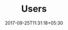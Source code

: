 ---
title: "Users"
date: 2017-09-25T11:31:18+05:30
draft: false
layout: users
property: "Hotel Eden"
status: "In Process"
url: /details/users/hotel-eden/
slug: "hotel-eden/"

mainmenu:
 details: true
 user: true

---